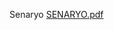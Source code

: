 Senaryo 
[SENARYO.pdf](https://github.com/berkibrahi/abstractFactory_example/files/14316813/SENARYO.pdf)

